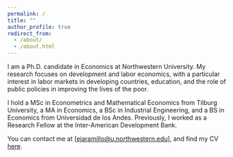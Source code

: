 ```yaml
---
permalink: /
title: ""
author_profile: true
redirect_from: 
  - /about/
  - /about.html
---
```


I am a Ph.D. candidate in Economics at Northwestern University. My research focuses on development and labor economics, with a particular interest in labor markets in developing countries, education, and the role of public policies in improving the lives of the poor.

I hold a MSc in Econometrics and Mathematical Economics from Tilburg University, a MA in Economics, a BSc in Industrial Engineering, and a BS in Economics from Universidad de los Andes. Previously, I worked as a Research Fellow at the Inter-American Development Bank.

You can contact me at [ejaramillo@u.northwestern.edu], and find my CV [here](/files/CV1.pdf).
